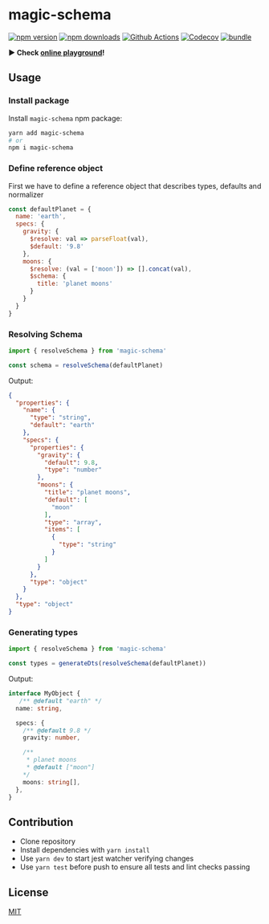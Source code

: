 # magic-schema

[![npm version][npm-version-src]][npm-version-href]
[![npm downloads][npm-downloads-src]][npm-downloads-href]
[![Github Actions][github-actions-src]][github-actions-href]
[![Codecov][codecov-src]][codecov-href]
[![bundle][bundle-src]][bundle-href]


**▶️ Check [online playground](https://schema.unjs.io/)!**

## Usage

### Install package

Install `magic-schema` npm package:

```sh
yarn add magic-schema
# or
npm i magic-schema
```

### Define reference object

First we have to define a reference object that describes types, defaults and normalizer

```js
const defaultPlanet = {
  name: 'earth',
  specs: {
    gravity: {
      $resolve: val => parseFloat(val),
      $default: '9.8'
    },
    moons: {
      $resolve: (val = ['moon']) => [].concat(val),
      $schema: {
        title: 'planet moons'
      }
    }
  }
}
```

### Resolving Schema

```js
import { resolveSchema } from 'magic-schema'

const schema = resolveSchema(defaultPlanet)
```

Output:

```json
{
  "properties": {
    "name": {
      "type": "string",
      "default": "earth"
    },
    "specs": {
      "properties": {
        "gravity": {
          "default": 9.8,
          "type": "number"
        },
        "moons": {
          "title": "planet moons",
          "default": [
            "moon"
          ],
          "type": "array",
          "items": [
            {
              "type": "string"
            }
          ]
        }
      },
      "type": "object"
    }
  },
  "type": "object"
}
```

### Generating types


```js
import { resolveSchema } from 'magic-schema'

const types = generateDts(resolveSchema(defaultPlanet))
```

Output:

```ts
interface MyObject {
   /** @default "earth" */
  name: string,

  specs: {
    /** @default 9.8 */
    gravity: number,

    /**
     * planet moons
     * @default ["moon"]
    */
    moons: string[],
  },
}
```

## Contribution

- Clone repository
- Install dependencies with `yarn install`
- Use `yarn dev` to start jest watcher verifying changes
- Use `yarn test` before push to ensure all tests and lint checks passing

## License

[MIT](./LICENSE)

<!-- Badges -->
[npm-version-src]: https://img.shields.io/npm/v/magic-schema?style=flat-square
[npm-version-href]: https://npmjs.com/package/magic-schema

[npm-downloads-src]: https://img.shields.io/npm/dm/magic-schema?style=flat-square
[npm-downloads-href]: https://npmjs.com/package/magic-schema

[github-actions-src]: https://img.shields.io/github/workflow/status/unjs/magic-schema/ci/main?style=flat-square
[github-actions-href]: https://github.com/unjs/magic-schema/actions?query=workflow%3Aci

[codecov-src]: https://img.shields.io/codecov/c/gh/unjs/magic-schema/main?style=flat-square
[codecov-href]: https://codecov.io/gh/unjs/magic-schema

[bundle-src]: https://img.shields.io/bundlephobia/minzip/magic-schema?style=flat-square
[bundle-href]: https://bundlephobia.com/result?p=magic-schema
